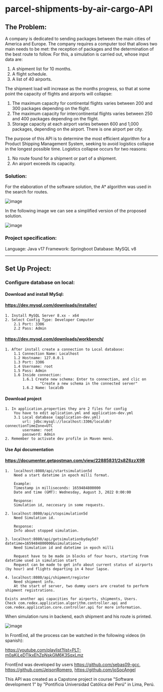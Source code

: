 #  parcel-shipments-by-air-cargo-API

## The Problem:
A company is dedicated to sending packages between the main cities of America and Europe.
The company requires a computer tool that allows two main needs to be met: the reception of packages and the determination of the best route to follow.
For this, a simulation is carried out, whose input data are:

1. A shipment list for 10 months.
2. A flight schedule.
3. A list of 40 airports.

The shipment load will increase as the months progress, so that at some point the capacity of flights and airports will collapse:
1. The maximum capacity for continental flights varies between 200 and 300 packages depending on the flight.
2. The maximum capacity for intercontinental flights varies between 250 and 400 packages depending on the flight.
3. Storage capacity at each airport varies between 600 and 1,000 packages, depending on the airport. There is one airport per city.

The purpose of this API is to determine the most efficient algorithm for a Product Shipping Management System, seeking to avoid logistics collapse in the longest possible time.
Logistics collapse occurs for two reasons:
1. No route found for a shipment or part of a shipment.
2. An airport exceeds its capacity.

### Solution:

For the elaboration of the software solution, the A* algorithm was used in the search for routes.

![image](https://user-images.githubusercontent.com/88553229/210195716-490bd117-6752-4e17-9ca7-f531c5348edd.png)

In the following image we can see a simplified version of the proposed solution.

![image](https://user-images.githubusercontent.com/88553229/210195328-c20dc441-b41a-41a3-b567-7599e1bf8cc1.png)

### Project specification:
Language: Java v17
Framework: Springboot
Database: MySQL v8

*****************

## Set Up Project:

### Configure database on local:

#### Download and install MySql:
#### https://dev.mysql.com/downloads/installer/
    1. Install MySQL Server 8.xx - x64
    2. Select Config Type: Developer Computer
        2.1 Port: 3306
        2.2 Pass: Admin

#### https://dev.mysql.com/downloads/workbench/
    1. After install create a connection to Local database:
        1.1 Connection Name: Localhost
        1.2 Hostname: 127.0.0.1
        1.3 Port: 3306
        1.4 Username: root
        1.5 Pass: Admin
        1.6 Inside connection:
            1.6.1 Create new schema: Enter to connection, and clic on 
                    "Create a new schema in the connected server"
            1.6.2 Name: localdb
    
#### Download project
    1. In application.properties they are 2 files for config
        You have to edit aplication.yml and application-dev.yml
        3.1 Local database (application-dev.yml)
            url: jdbc:mysql://localhost:3306/localdb?connectionTimeZone=UTC
            username: root
            password: Admin
    2. Remember to activate dev profile in Maven menú.

#### Use Api documentation
#### https://documenter.getpostman.com/view/22885831/2s8Z6zzX9R
    1.  localhost:8080/api/startsimulation5d
        Need a start datetime in epoch milli format. 

        Example:
        Timestamp in milliseconds: 1659484800000
        Date and time (GMT): Wednesday, August 3, 2022 0:00:00

        Response:
        Simulation id, neccesary in some requests.

    2. localhost:8080/api/stopsimulation5d
        Need Simulation id.

        Response:
        Info about stopped simulation.

    3. localhost:8080/api/getsimulationbyday5d?datetime=1659484800000&simulation=2
        Need Simulation id and datetime in epoch milli

        Request have to be made in blocks of four hours, starting from datetime used in simulation start
        Request can be made to get info about current status of airports (by hour) and flights departing in 4 hour lapse.

    4. localhost:8080/api/shipment/register
        Need shipment info. 
        At the start of server, two dummy users are created to perform shipment registrations.

    Exists another api capacities for airports, shipments, Users.
    Check com.redex.application.algorithm.controller.api and com.redex.application.core.controller.api for more information.
    
When simulation runs in backend, each shipment and his route is printed.

![image](https://user-images.githubusercontent.com/88553229/210197413-a8115347-e993-40f5-b31f-d43ab9a02416.png)

In FrontEnd, all the process can be watched in the following videos (in spanish):

https://youtube.com/playlist?list=PLT-m0aKjLeDTlkxEhZpNskGM6K3SqxLmz

FrontEnd was developed by users https://github.com/sebas09-gcc, https://github.com/JeisonRomero, https://github.com/joSocAngel

This API was created as a Capstone project in course "Software development 1" by 
"Pontificia Universidad Católica del Perú" in Lima, Perú.
